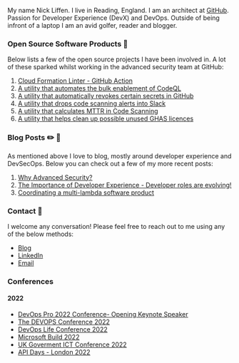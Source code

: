 My name Nick Liffen. I live in Reading, England. I am an architect at [GitHub](https://www.github.com/). Passion for Developer Experience (DevX) and DevOps. Outside of being infront of a laptop I am an avid golfer, reader and blogger.

### Open Source Software Products :eyes:

Below lists a few of the open source projects I have been involved in. A lot of these sparked whilst working in the advanced security team at GitHub:

1.  [Cloud Formation Linter - GitHub Action](https://github.com/ScottBrenner/cfn-lint-action)
2.  [A utility that automates the bulk enablement of CodeQL](https://github.com/NickLiffen/ghas-enablement)
3.  [A utility that automatically revokes certain secrets in GitHub](https://github.com/NickLiffen/GSSAR)
4.  [A utility that drops code scanning alerts into Slack](https://github.com/NickLiffen/CodeScanningToSlack)
5.  [A utility that calculates MTTR in Code Scanning](https://github.com/NickLiffen/GCSMTTR)
6.  [A utility that helps clean up possible unused GHAS licences](https://github.com/NickLiffen/ghas-licence)

### Blog Posts :pencil2: :closed_book:

As mentioned above I love to blog, mostly around developer experience and DevSecOps. Below you can check out a few of my more recent posts: 

1.  [Why Advanced Security?](https://nickliffen.dev/articles/why-advanced-security.html)
2.  [The Importance of Developer Experience - Developer roles are evolving!](https://nickliffen.dev/articles/developer-evolution.html)
3.  [Coordinating a multi-lambda software product](https://nickliffen.dev/articles/review-ghas-code-scanning-enterprise.html)

### Contact :email:

I welcome any conversation! Please feel free to reach out to me using any of the below methods: 

*   [Blog](https://www.nickliffen.dev/)
*   [LinkedIn](https://www.linkedin.com/in/nickliffen/)
*   [Email](mailto:nickliffen@gmail.com)

### Conferences

#### 2022

- [DevOps Pro 2022 Conference- Opening Keynote Speaker](https://www.youtube.com/watch?v=jO9Yv93KZdM)
- [The DEVOPS Conference 2022](https://www.youtube.com/watch?v=T-cNFTTd1PQ&t=1s)
- [DevOps Life Conference 2022](https://www.cloudexpoeurope.com/conference-programme-devops)
- [Microsoft Build 2022](https://mybuild.microsoft.com/en-US/sessions/7afeea0f-4bac-41a7-b6af-a7df804e2323?source=sessions)
- [UK Goverment ICT Conference 2022](https://government-ict.co.uk/speaker/nick-liffen/)
- [API Days - London 2022](https://www.apidays.global/london/)
